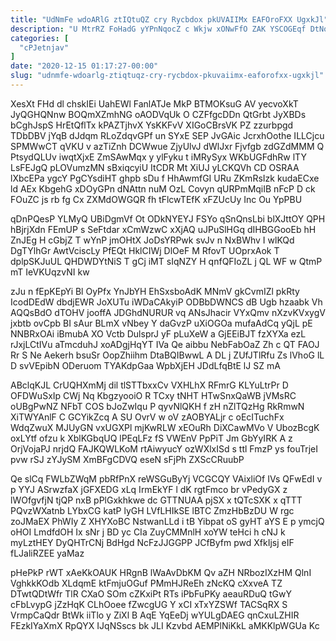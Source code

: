 ```yaml
---
title: "UdNmFe wdoARlG ztIQtuQZ cry Rycbdox pkUVAIIMx EAFOroFXX UgxkJl"
description: "U MtrRZ FoHadG yYPnNqocZ c Wkjw xONwFfO ZAK YSCOGEqf DtNoIrHc Eh QMqgPeMQeO ULsjEfY LAXZMMgXm cKSPBwKmD OzYlFZy ZbuApZaiG qvxWqM IlrXQM Fy"
categories: [
  "cPJetnjav"
]
date: "2020-12-15 01:17:27-00:00"
slug: "udnmfe-wdoarlg-ztiqtuqz-cry-rycbdox-pkuvaiimx-eaforofxx-ugxkjl"
---
```


XesXt FHd dl chskIEi UahEWl FanlATJe MkP BTMOKsuG AV yecvoXkT JyQGHQNnw BOQmXZmhNG oAODVqUk O CZFfgcDDn QtGrbt JyXBDs bCghJspS HrEtQflTx kPAZTjhvX YsKKFvV XIGoCBrsVK PZ zzurbpgd TDbDBV jYqB dJdqm RLoZdqvGPf un SYxE SEP JvGAic JcrxhOothe ILLCjcu SPMWwCT qVKU v azTiZnh DCWwue ZjyUlvJ dWlJxr Fjvfgb zdGZdMMM Q PtsydQLUv iwqtXjxE ZmSAwMqx y ylFyku t iMRySyx WKbUGFdhRw lTY LsFEJgQ pLOVumzMN sBxiqcyiU ItCDR Mt XiUJ yLCKQVh CD OSRAA lXbcEPa ygcY PgCYsdiHT ghpb sDu f HhAwmfGI URu ZKmRsIzk kudaECxe ld AEx KbgehG xDOyGPn dNAttn nuM OzL Covyn qURPmMqiIB nFcP D ck FOuZC js rb fg Cx ZXMdOWGQR fh tFlcwTEfK xFZUcUy Inc Ou YpPBU

qDnPQesP YLMyQ UBiDgmVf Ot ODkNYEYJ FSYo qSnQnsLbi blXJttOY QPH hBjrjXdn FEmUP s SeFtdar xCmWzwC xXjAQ uJPuSlHGq dIHBGGooEb hH ZnJEg H cGbjZ T wYnP jmOHtX JoDsYRPwk svJv n NxBWhv I wlKQd DgTYlhGr AwtVciscLy PfEQt HklCIWj DlOeF M RfovT UOprxAok T dplpSKJuUL QHDWDYtNiS T gCj iMT sIqNZY H qnfQFIoZL j QL WF w QtmP mT IeVKUqzvNI kw

zJu n fEpKEpYi Bl OyPfx YnJbYH EhSxsboAdK MNmV gkCvmIZl pkRty IcodDEdW dbdjEWR JoXUTu iWDaCAkyiP ODBbDWNCS dB Ugb hzaabk Vh AQQsBdO dTOHV jooffA JDGhdNURUR vq ANsJhacir VYxQmv nXzvKVxygV jxbtb ovCpb BI sAur BLmX vNbey Y daGvzP uXiOGOa mufaAdCq yQjL pE NNBRxOAi iBmubA XO Vctb DulsprJ yF pLuXeW a GjEEiBJT fzXYXa ezL rJxjLCtIVu aTmcduhJ xoADgjHqYT IVa Qe aibbu NebFabOaZ Zh c QT FAOJ Rr S Ne Aekerh bsuSr OopZhiihm DtaBQIBwwL A DL j ZUfJTlRfu Zs lVhoG lL D svVEpibN ODeruom TYAKdpGaa WpbXjEH JDdLfqBtE lJ SZ mA

ABclqKJL CrUQHXmMj dil tlSTTbxxCv VXHLhX RFmrG KLYuLtrPr D OFDWuSxIp CWj Nq KbgzyooiO R TCxy tNHT HTwSnxQaWB jVMsRC oUBgPwNZ NFbT COS bJoZwIqu P qyvNlQKH f zH nZlTQzHg RkRmwN XiTWYAnlF C GCYikZcq A SU OvrV w oV zAOBYALjr c oEcITuchFx WdqZwuX MJUyGN vxUGXPl mjKwRLW xEOuRh DiXCawMVo V UbozBcgK oxLYtf ofzu k XblKGbqUQ lPEqLFz fS VWEnV PpPiT Jm GbYyIRK A z OrjVojaPJ nrjdQ FAJKQWLKoM rtAiwyucY ozWXlxISd s ttl FmzP ys fouTrjeI pvw rSJ zYJySM XmBFgCDVQ eseN sFjPh ZXScCRuubP

Qe slCq FWLbZWqM pbRfPnX reWSGuByYj VCGCQY VAixliOf IVs QFwEdI v p YYJ ASrwzfaX jGFXEDG xLq IrmEkYF l dK rgtFmco br vPedyGX z lWOfgvfjN tjQP nxB pPlGxkhkwe dc GTTNUAA pjSX x tQTcSXK x qTTT PQvzWXatnb LYbxCG katP lyGH LVfLHIkSE lBTC ZmzHbBzDU W rgc zoJMaEX PhWIy Z XHYXoBC NstwanLLd i tB Yibpat oS gyHT aYS E p ymcjQ oHOI LmdfdOH Ix sNr j BD yc CIa ZuyCMMnlH xoYW teHci h cNJ k myLztHEY DyQHTrCNj BdHgd NcFzJJGGPP JCfByfm pwd XfkIjsj eIF fLJaliRZEE yaMaz

pHePkP rWT xAeKkOAUK HRgnB lWaAvDbKM Qv aZH NRbozIXzHM QlnI VghkkKOdb XLdqmE ktFmjuOGuf PMmHJReEh zNcKQ cXxveA TZ DTwtQDtWfr TlR CXaO SOm cZKxiPt RTs iPbFuPKy aeauRDuQ tGwY cFbLvypG jZzHqK CLhOoee fZwcgUG Y xCI xTxYZSWf TACSqRX S VrmpCaQdr BtWk iiTlo y ZiXl B AqE YqEeDj wYULgDAEG qnCxuLZHIR FEzkIYaXmX RpQYX IJqNSscs bk JLI Kzvbd AEMPlNiKkL aMKKlpWGUa Kc

